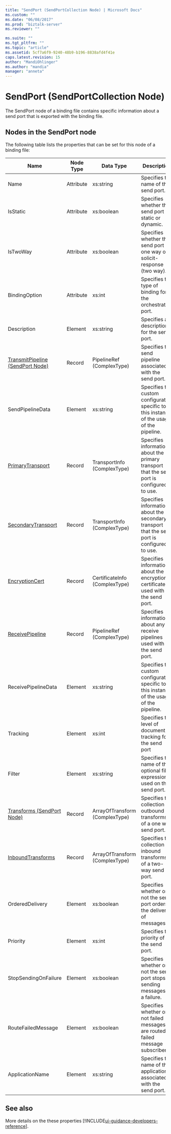 ```yaml
---
title: "SendPort (SendPortCollection Node) | Microsoft Docs"
ms.custom: ""
ms.date: "06/08/2017"
ms.prod: "biztalk-server"
ms.reviewer: ""

ms.suite: ""
ms.tgt_pltfrm: ""
ms.topic: "article"
ms.assetid: 5cf7a6f9-9240-48b9-b196-8838afd4f41e
caps.latest.revision: 15
author: "MandiOhlinger"
ms.author: "mandia"
manager: "anneta"
---
```

# SendPort (SendPortCollection Node)
The SendPort node of a binding file contains specific information about a send port that is exported with the binding file.  

## Nodes in the SendPort node  
 The following table lists the properties that can be set for this node of a binding file:  


|                                   **Name**                                    | **Node Type** |         **Data Type**          |                                       **Description**                                        | **Restrictions** |                                                                                            **Comments**                                                                                             |
|-------------------------------------------------------------------------------|---------------|--------------------------------|----------------------------------------------------------------------------------------------|------------------|-----------------------------------------------------------------------------------------------------------------------------------------------------------------------------------------------------|
|                                     Name                                      |   Attribute   |           xs:string            |                             Specifies the name of the send port.                             |   Not required   |                                                                                        Default value: empty                                                                                         |
|                                   IsStatic                                    |   Attribute   |           xs:boolean           |                    Specifies whether the send port is static or dynamic.                     |     Required     |                                                                                         Default value: none                                                                                         |
|                                   IsTwoWay                                    |   Attribute   |           xs:boolean           |         Specifies whether the send port is one way or is solicit-response (two way).         |     Required     |                                               Default value: none<br /><br /> Possible values are in the **MSBTS_SendPort.IsTwoWay Property (WMI)**.                                                |
|                                 BindingOption                                 |   Attribute   |             xs:int             |                  Specifies the type of binding for the orchestration port.                   |     Required     |                                        Default value: none<br /><br /> Possible values are in the  **Microsoft.BizTalk.ExplorerOM.BindingType** enumeration.                                        |
|                                  Description                                  |    Element    |           xs:string            |                          Specifies a description for the send port.                          |     Required     |                                                                                        Default value: empty                                                                                         |
| [TransmitPipeline (SendPort Node)](../core/transmitpipeline-sendport-node.md) |    Record     |   PipelineRef (ComplexType)    |                  Specifies the send pipeline associated with the send port.                  |   Not required   |                                                                                         Default value: none                                                                                         |
|                               SendPipelineData                                |    Element    |           xs:string            |  Specifies the custom configuration specific to this instance of the usage of the pipeline.  |   Not required   |                                                                                        Default value: empty.                                                                                        |
|         [PrimaryTransport](../core/primarytransport-sendport-node.md)         |    Record     |  TransportInfo (ComplexType)   |  Specifies information about the primary transport that the send port is configured to use.  |   Not required   |                                                                                         Default value: none                                                                                         |
|       [SecondaryTransport](../core/secondarytransport-sendport-node.md)       |    Record     |  TransportInfo (ComplexType)   | Specifies information about the secondary transport that the send port is configured to use. |   Not required   |                                                                                         Default value: none                                                                                         |
|           [EncryptionCert](../core/encryptioncert-sendport-node.md)           |    Record     | CertificateInfo (ComplexType)  |       Specifies information about the encryption certificate used with the send port.        |   Not required   |                                                                                         Default value: none                                                                                         |
|          [ReceivePipeline](../core/receivepipeline-sendport-node.md)          |    Record     |   PipelineRef (ComplexType)    |          Specifies information about any receive pipelines used with the send port.          |   Not required   |                                                                                         Default value: none                                                                                         |
|                              ReceivePipelineData                              |    Element    |           xs:string            |  Specifies the custom configuration specific to this instance of the usage of the pipeline.  |     Required     |                                                                                        Default value: empty                                                                                         |
|                                   Tracking                                    |    Element    |             xs:int             |                  Specifies the level of document tracking for the send port                  |     Required     |                                       Default value: none<br /><br /> Possible values are in the  **Microsoft.BizTalk.ExplorerOM.TrackingTypes** enumeration.                                       |
|                                    Filter                                     |    Element    |           xs:string            |         Specifies the name of the optional filter expression used on this send port.         |     Required     |                                                Default value: empty<br /><br /> Possible values are in the **MSBTS_SendPort.Filter Property (WMI)**                                                 |
|       [Transforms (SendPort Node)](../core/transforms-sendport-node.md)       |    Record     | ArrayOfTransform (ComplexType) |           Specifies the collection of outbound transforms of a one way send port.            |   Not required   |                                                                                         Default value: none                                                                                         |
|        [InboundTransforms](../core/inboundtransforms-sendport-node.md)        |    Record     | ArrayOfTransform (ComplexType) |            Specifies the collection of inbound transforms of a two-way send port.            |   Not required   |                                                                                         Default value: none                                                                                         |
|                                OrderedDelivery                                |    Element    |           xs:boolean           |           Specifies whether or not the send port orders the delivery of messages.            |     Required     |                                            Default value: none<br /><br /> Possible values are  in the **MSBTS_SendPort.OrderedDelivery Property (WMI)**                                            |
|                                   Priority                                    |    Element    |             xs:int             |                           Specifies the priority of the send port.                           |     Required     |                                                 Default value: 5<br /><br /> Possible values are in the **MSBTS_SendPort.Priority Property (WMI)**                                                  |
|                             StopSendingOnFailure                              |    Element    |           xs:boolean           |         Specifies whether or not the send port stops sending messages on a failure.          |     Required     |                                          Default value: none<br /><br /> Possible values are in the **MSBTS_SendPort.StopSendingOnFailure Property (WMI)**                                          |
|                              RouteFailedMessage                               |    Element    |           xs:boolean           |      Specifies whether or not failed messages are routed to failed message subscribers.      |     Required     |                                           Default value: none<br /><br /> Possible values are in the **MSBTS_SendPort.RouteFailedMessage Property (WMI)**                                           |
|                                ApplicationName                                |    Element    |           xs:string            |             Specifies the name of the application associated with the send port.             |     Required     | Default value: empty<br /><br /> Possible values are in the **ISSOMapping.ApplicationName Property** [!INCLUDE[ui-guidance-developers-reference](../includes/ui-guidance-developers-reference.md)]. |

## See also
More details on the these properties [!INCLUDE[ui-guidance-developers-reference](../includes/ui-guidance-developers-reference.md)].